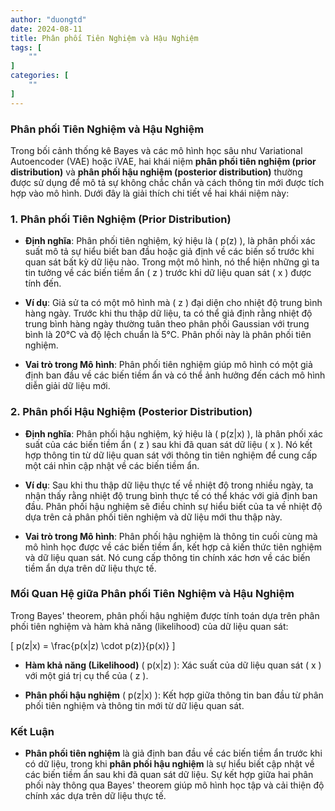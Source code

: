 ```yaml
---
author: "duongtd"
date: 2024-08-11
title: Phân phối Tiên Nghiệm và Hậu Nghiệm
tags: [
    ""
]
categories: [
    ""
]
---
```

### **Phân phối Tiên Nghiệm và Hậu Nghiệm**

Trong bối cảnh thống kê Bayes và các mô hình học sâu như Variational Autoencoder (VAE) hoặc iVAE, hai khái niệm **phân phối tiên nghiệm (prior distribution)** và **phân phối hậu nghiệm (posterior distribution)** thường được sử dụng để mô tả sự không chắc chắn và cách thông tin mới được tích hợp vào mô hình. Dưới đây là giải thích chi tiết về hai khái niệm này:

### **1. Phân phối Tiên Nghiệm (Prior Distribution)**

- **Định nghĩa**: Phân phối tiên nghiệm, ký hiệu là \( p(z) \), là phân phối xác suất mô tả sự hiểu biết ban đầu hoặc giả định về các biến số trước khi quan sát bất kỳ dữ liệu nào. Trong một mô hình, nó thể hiện những gì ta tin tưởng về các biến tiềm ẩn \( z \) trước khi dữ liệu quan sát \( x \) được tính đến.
  
- **Ví dụ**: Giả sử ta có một mô hình mà \( z \) đại diện cho nhiệt độ trung bình hàng ngày. Trước khi thu thập dữ liệu, ta có thể giả định rằng nhiệt độ trung bình hàng ngày thường tuân theo phân phối Gaussian với trung bình là 20°C và độ lệch chuẩn là 5°C. Phân phối này là phân phối tiên nghiệm.

- **Vai trò trong Mô hình**: Phân phối tiên nghiệm giúp mô hình có một giả định ban đầu về các biến tiềm ẩn và có thể ảnh hưởng đến cách mô hình diễn giải dữ liệu mới.

### **2. Phân phối Hậu Nghiệm (Posterior Distribution)**

- **Định nghĩa**: Phân phối hậu nghiệm, ký hiệu là \( p(z|x) \), là phân phối xác suất của các biến tiềm ẩn \( z \) sau khi đã quan sát dữ liệu \( x \). Nó kết hợp thông tin từ dữ liệu quan sát với thông tin tiên nghiệm để cung cấp một cái nhìn cập nhật về các biến tiềm ẩn.

- **Ví dụ**: Sau khi thu thập dữ liệu thực tế về nhiệt độ trong nhiều ngày, ta nhận thấy rằng nhiệt độ trung bình thực tế có thể khác với giả định ban đầu. Phân phối hậu nghiệm sẽ điều chỉnh sự hiểu biết của ta về nhiệt độ dựa trên cả phân phối tiên nghiệm và dữ liệu mới thu thập này.

- **Vai trò trong Mô hình**: Phân phối hậu nghiệm là thông tin cuối cùng mà mô hình học được về các biến tiềm ẩn, kết hợp cả kiến thức tiên nghiệm và dữ liệu quan sát. Nó cung cấp thông tin chính xác hơn về các biến tiềm ẩn dựa trên dữ liệu thực tế.

### **Mối Quan Hệ giữa Phân phối Tiên Nghiệm và Hậu Nghiệm**

Trong Bayes' theorem, phân phối hậu nghiệm được tính toán dựa trên phân phối tiên nghiệm và hàm khả năng (likelihood) của dữ liệu quan sát:

\[
p(z|x) = \frac{p(x|z) \cdot p(z)}{p(x)}
\]

- **Hàm khả năng (Likelihood)** \( p(x|z) \): Xác suất của dữ liệu quan sát \( x \) với một giá trị cụ thể của \( z \).

- **Phân phối hậu nghiệm** \( p(z|x) \): Kết hợp giữa thông tin ban đầu từ phân phối tiên nghiệm và thông tin mới từ dữ liệu quan sát.

### **Kết Luận**

- **Phân phối tiên nghiệm** là giả định ban đầu về các biến tiềm ẩn trước khi có dữ liệu, trong khi **phân phối hậu nghiệm** là sự hiểu biết cập nhật về các biến tiềm ẩn sau khi đã quan sát dữ liệu. Sự kết hợp giữa hai phân phối này thông qua Bayes' theorem giúp mô hình học tập và cải thiện độ chính xác dựa trên dữ liệu thực tế.
